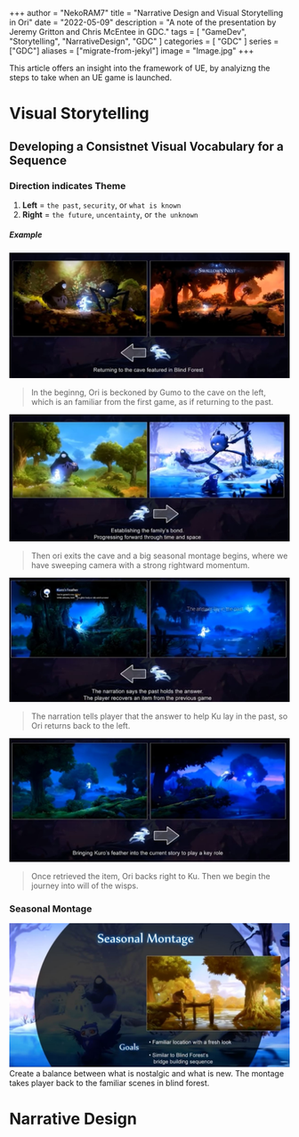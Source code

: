 +++
author = "NekoRAM7"
title = "Narrative Design and Visual Storytelling in Ori"
date = "2022-05-09"
description = "A note of the presentation by Jeremy Gritton and Chris McEntee in GDC."
tags = [
    "GameDev",
    "Storytelling",
    "NarrativeDesign",
    "GDC"
]
categories = [
    "GDC"
]
series = ["GDC"]
aliases = ["migrate-from-jekyl"]
image = "Image.jpg"
+++

This article offers an insight into the framework of UE, by analyizng the steps to take when an UE game is launched.
<!--more-->

# Visual Storytelling

## Developing a Consistnet Visual Vocabulary for a Sequence
### Direction indicates Theme
1. **Left** = `the past`, `security`, or `what is known`
2. **Right** = `the future`, `uncentainty`, or `the unknown`
##### Example
![](1.JPG)
>In the beginng, Ori is beckoned by Gumo to the cave on the left, which is an familiar from the first game, as if returning to the past.

![](2.JPG)
>Then ori exits the cave and a big seasonal montage begins, where we have sweeping camera with a strong rightward momentum.

![](3.JPG)
>The narration tells player that the answer to help Ku lay in the past, so Ori returns back to the left.

![](4.JPG)
>Once retrieved the item, Ori backs right to Ku. Then we begin the journey into will of the wisps.

### Seasonal Montage
![](5.JPG)
Create a balance between what is nostalgic and what is new.
The montage takes player back to the familiar scenes in blind forest.

# Narrative Design




